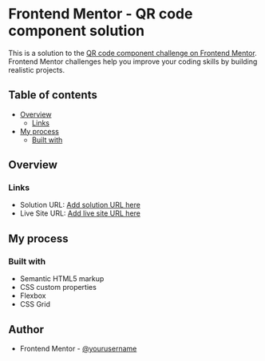 # Frontend Mentor - QR code component solution

This is a solution to the [QR code component challenge on Frontend Mentor](https://www.frontendmentor.io/challenges/qr-code-component-iux_sIO_H). Frontend Mentor challenges help you improve your coding skills by building realistic projects.

## Table of contents

- [Overview](#overview)
  - [Links](#links)
- [My process](#my-process)
  - [Built with](#built-with)

## Overview

### Links

- Solution URL: [Add solution URL here](https://www.frontendmentor.io/solutions/qr-code-component-using-html-and-css-HJtDxyLm5)
- Live Site URL: [Add live site URL here](https://aly-hamouda.github.io/QR-code-frontend-mentor-challenge01/)

## My process

### Built with

- Semantic HTML5 markup
- CSS custom properties
- Flexbox
- CSS Grid

## Author
- Frontend Mentor - [@yourusername](https://www.frontendmentor.io/profile/Aly-Hamouda)
